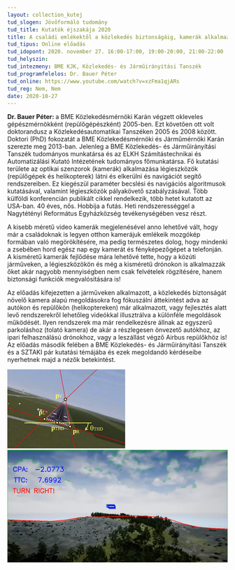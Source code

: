 ```yaml
---
layout: collection_kutej
tud_slogen: Jövőformáló tudomány
tud_title: Kutatók éjszakája 2020
title: A családi emlékektől a közlekedés biztonságáig, kamerák alkalmazása a felszíni- és légiközlekedésben
tud_tipus: Online előadás
tud_idopont: 2020. november 27. 16:00-17:00, 19:00-20:00, 21:00-22:00
tud_helyszin:
tud_intezmeny: BME KJK, Közlekedés- és Járműirányítási Tanszék
tud_programfelelos: Dr. Bauer Péter
tud_online: https://www.youtube.com/watch?v=xzFma1qjARs
tud_reg: Nem, Nem
date: 2020-10-27
---
```

<b>Dr. Bauer Péter: </b>a BME Közlekedésmérnöki Karán végzett okleveles gépészmérnökként (repülőgépészként) 2005-ben. Ezt követően ott volt doktorandusz a Közlekedésautomatikai Tanszéken 2005 és 2008 között. Doktori (PhD) fokozatát a BME Közlekedésmérnöki és Járműmérnöki Karán szerezte meg 2013-ban. Jelenleg a BME Közlekedés- és Járműirányítási Tanszék tudományos munkatársa és az ELKH Számítástechnikai és Automatizálási Kutató Intézetének tudományos főmunkatársa. Fő kutatási területe az optikai szenzorok (kamerák) alkalmazása légieszközök (repülőgépek és helikopterek) látni és elkerülni és navigációt segítő rendszereiben. Ez kiegészül paraméter becslési és navigációs algoritmusok kutatásával, valamint légieszközök pályakövető szabályzásával. Több külföldi konferencián publikált cikkel rendelkezik, több hetet kutatott az USA-ban. 40 éves, nős. Hobbija a futás. Heti rendszerességgel a Nagytétényi Református Egyházközség tevékenységében vesz részt.

 
A kisebb méretű video kamerák megjelenésével anno lehetővé vált, hogy már a családoknak is legyen otthon kamerájuk emlékeik mozgókép formában való megörökítésére, ma pedig természetes dolog, hogy mindenki a zsebében hord egész nap egy kamerát és fényképezőgépet a telefonján. A kisméretű kamerák fejlődése mára lehetővé tette, hogy a közúti járműveken, a légieszközökön és még a kisméretű drónokon is alkalmazzák őket akár nagyobb mennyiségben nem csak felvételek rögzítésére, hanem biztonsági funkciók megvalósítására is!

Az előadás kifejezetten a járműveken alkalmazott, a közlekedés biztonságát növelő kamera alapú megoldásokra fog fókuszálni áttekintést adva az autókon és repülőkön (helikoptereken) már alkalmazott, vagy fejlesztés alatt levő rendszerekről lehetőleg videókkal illusztrálva a különféle megoldások működését. Ilyen rendszerek ma már rendelkezésre állnak az egyszerű parkoláshoz (tolató kamera) de akár a részlegesen önvezető autókhoz, az ipari felhasználású drónokhoz, vagy a leszállást végző Airbus repülőkhöz is! Az előadás második felében a BME Közlekedés- és Járműirányítási Tanszék és a SZTAKI pár kutatási témájába és ezek megoldandó kérdéseibe nyerhetnek majd a nézők betekintést.

<!--
 <table class="picture">
<tr>
<td>
<div class="gallery">
<a target="_blank" href="images/lezsallopalya-maghatarozasa.png">
    <img src="images/lezsallopalya-maghatarozasa.png" width="300" height="250">
	</a>
  <div class="desc">Leszállópálya paramétereinek meghatározása kamera képből</div>
</div>

<div class="gallery">
<a target="_blank" href="images/legieszkoz.png">
    <img src="images/legieszkoz.png" max-width="300" max-height="250">
	</a>
  <div class="desc">Szemből érkező légieszköz paramétereinek becslése és döntés az elkerülésről</div>
</div>

</td>
</tr>
</table>
-->

<img src="images/lezsallopalya-maghatarozasa.png" max-width="500" class="center">

<img src="images/legieszkoz.png" max-width="500" class="center"> 



